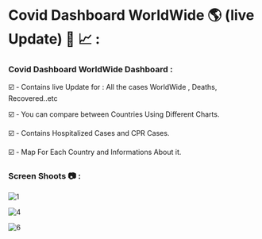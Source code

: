 # Covid Dashboard WorldWide 🌎 (live Update) 🦠 📈 :

### Covid Dashboard WorldWide Dashboard :  

☑️ - Contains live Update for : All the cases WorldWide , Deaths, Recovered..etc

☑️ - You can compare between Countries Using Different Charts.

☑️ - Contains Hospitalized Cases and CPR Cases.

☑️ - Map For Each Country and Informations About it.


### Screen Shoots 📷 :


![1](https://github.com/moadhamousti/Covid-Dashboard/assets/118165767/7a4b9222-339c-4d7e-b187-adcf26848ec5)

![4](https://github.com/moadhamousti/Covid-Dashboard/assets/118165767/54b10ce1-ea47-4f1b-90cd-f7841938834a)

![6](https://github.com/moadhamousti/Covid-Dashboard/assets/118165767/ba4cd409-ec67-4a8c-9327-eeeaf3bfb8be)
